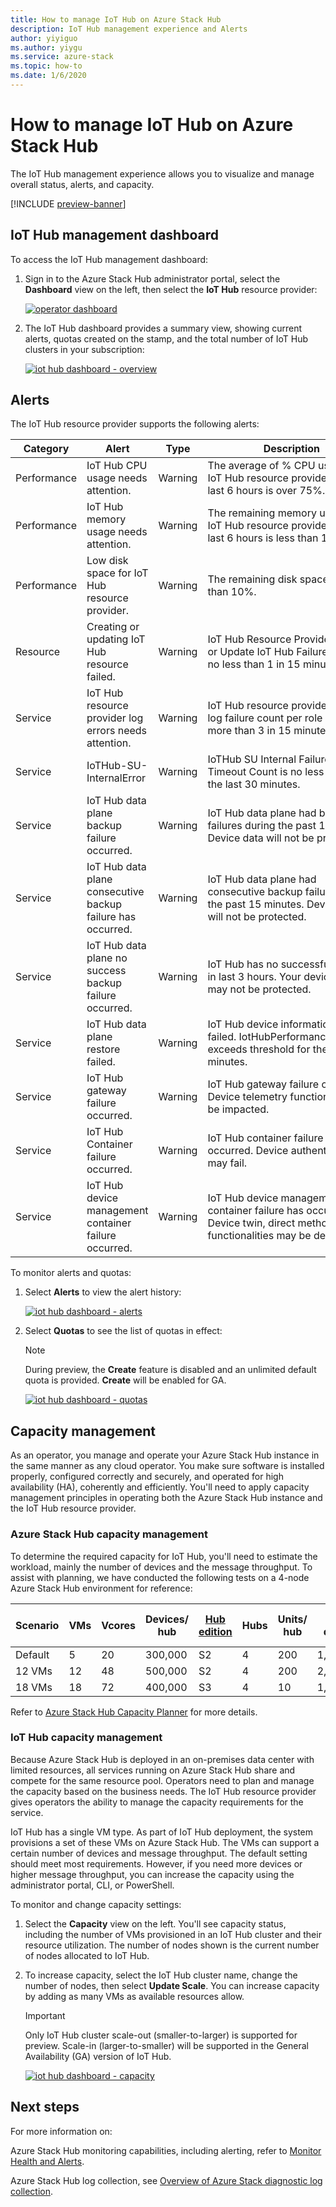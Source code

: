 ```yaml
---
title: How to manage IoT Hub on Azure Stack Hub
description: IoT Hub management experience and Alerts 
author: yiyiguo 
ms.author: yiygu 
ms.service: azure-stack
ms.topic: how-to
ms.date: 1/6/2020
---
```


# How to manage IoT Hub on Azure Stack Hub

The IoT Hub management experience allows you to visualize and manage overall status, alerts, and capacity.

[!INCLUDE [preview-banner](../includes/iot-hub-preview.md)]

## IoT Hub management dashboard

To access the IoT Hub management dashboard:

1. Sign in to the Azure Stack Hub administrator portal, select the **Dashboard** view on the left, then select the **IoT Hub** resource provider:

   [![operator dashboard](media\iot-hub-rp-manage\dashboard.png)](media\iot-hub-rp-manage-capacity\dashboard.png#lightbox)

2. The IoT Hub dashboard provides a summary view, showing current alerts, quotas created on the stamp, and the total number of IoT Hub clusters in your subscription: 

   [![iot hub dashboard - overview](media\iot-hub-rp-manage\dashboard-rp-iot-hub-overview.png)](media\iot-hub-rp-manage-capacity\dashboard-rp-iot-hub-overview.png#lightbox)

## Alerts

The IoT Hub resource provider supports the following alerts:

|Category|Alert|Type|Description|
|-|-|-|-|
|Performance|IoT Hub CPU usage needs attention.|Warning|The average of % CPU usage of IoT Hub resource provider in the last 6 hours is over 75%.|
|Performance|IoT Hub memory usage needs attention.|Warning|The remaining memory usage of IoT Hub resource provider in the last 6 hours is less than 1024 MB.|
|Performance|Low disk space for IoT Hub resource provider.|Warning|The remaining disk space is less than 10%.|
|Resource|Creating or updating IoT Hub resource failed.|Warning|IoT Hub Resource Provider Create or Update IoT Hub Failure Count is no less than 1 in 15 minutes.|
|Service|IoT Hub resource provider log errors needs attention.|Warning|IoT Hub resource provider log failure count per role instance is more than 3 in 15 minutes.|
|Service|IoTHub-SU-InternalError|Warning|IoTHub SU Internal Failure and Timeout Count is no less than 5 in the last 30 minutes.|
|Service|IoT Hub data plane backup failure occurred.|Warning|IoT Hub data plane had backup failures during the past 15 minutes. Device data will not be protected.|
|Service|IoT Hub data plane consecutive backup failure has occurred.|Warning|IoT Hub data plane had consecutive backup failures during the past 15 minutes. Device data will not be protected.|
|Service|IoT Hub data plane no success backup failure occurred.|Warning|IoT Hub has no successful backup in last 3 hours. Your device data may not be protected.|
|Service|IoT Hub data plane restore failed.|Warning|IoT Hub device information restore failed. IotHubPerformanceMetrics exceeds threshold for the past 15 minutes.|
|Service|IoT Hub gateway failure occurred.|Warning|IoT Hub gateway failure occurred. Device telemetry functionality may be impacted.|
|Service|IoT Hub Container failure occurred.|Warning|IoT Hub container failure has occurred. Device authentication may fail. |
|Service|IoT Hub device management container failure occurred.|Warning|IoT Hub device management container failure has occurred. Device twin, direct method functionalities may be degraded.|

To monitor alerts and quotas:

1. Select **Alerts** to view the alert history: 
 
   [![iot hub dashboard - alerts](media\iot-hub-rp-manage\dashboard-rp-iot-hub-alerts.png)](media\iot-hub-rp-manage-capacity\dashboard-rp-iot-hub-alerts.png#lightbox)  

2. Select **Quotas** to see the list of quotas in effect:  

   > [!NOTE]
   > During preview, the **Create** feature is disabled and an unlimited default quota is provided. **Create** will be enabled for GA.

   [![iot hub dashboard - quotas](media\iot-hub-rp-manage\dashboard-rp-iot-hub-quotas.png)](media\iot-hub-rp-manage-capacity\dashboard-rp-iot-hub-quotas.png#lightbox) 

## Capacity management

As an operator, you manage and operate your Azure Stack Hub instance in the same manner as any cloud operator. You make sure software is installed properly, configured correctly and securely, and operated for high availability (HA), coherently and efficiently. You'll need to apply capacity management principles in operating both the Azure Stack Hub instance and the IoT Hub resource provider.

### Azure Stack Hub capacity management

To determine the required capacity for IoT Hub, you'll need to estimate the workload, mainly the number of devices and the message throughput. To assist with planning, we have conducted the following tests on a 4-node Azure Stack Hub environment for reference:

| Scenario | VMs | Vcores | Devices/ hub | [Hub edition](https://azure.microsoft.com/pricing/details/iot-hub) | Hubs | Units/ hub | Total devices | Total hub units | Millions of messages/ day |
|----------|---------------|------------------|-----------------------|-------------------|-|-|-|-|-|
|Default|5|20|300,000|S2|4|200|1,200,000|800|4,800|
|12 VMs|12|48|500,000|S2|4|200|2,000,000|800|4,800|
|18 VMs|18|72|400,000|S3|4|10|1,600,000|40|12,000|

Refer to [Azure Stack Hub Capacity Planner](azure-stack-capacity-planner.md) for more details.

### IoT Hub capacity management

Because Azure Stack Hub is deployed in an on-premises data center with limited resources, all services running on Azure Stack Hub share and compete for the same resource pool. Operators need to plan and manage the capacity based on the business needs. The IoT Hub resource provider gives operators the ability to manage the capacity requirements for the service.

IoT Hub has a single VM type. As part of IoT Hub deployment, the system provisions a set of these VMs on Azure Stack Hub. The VMs can support a certain number of devices and message throughput. The default setting should meet most requirements. However, if you need more devices or higher message throughput, you can increase the capacity using the administrator portal, CLI, or PowerShell. 

To monitor and change capacity settings:

1. Select the **Capacity** view on the left. You'll see capacity status, including the number of VMs provisioned in an IoT Hub cluster and their resource utilization. The number of nodes shown is the current number of nodes allocated to IoT Hub. 

2. To increase capacity, select the IoT Hub cluster name, change the number of nodes, then select **Update Scale**. You can increase capacity by adding as many VMs as available resources allow.

   > [!IMPORTANT]
   > Only IoT Hub cluster scale-out (smaller-to-larger) is supported for preview. Scale-in (larger-to-smaller) will be supported in the General Availability (GA) version of IoT Hub.

   [![iot hub dashboard - capacity](media\iot-hub-rp-manage\dashboard-rp-iot-hub-capacity.png)](media\iot-hub-rp-manage-capacity\dashboard-rp-iot-hub-capacity.png#lightbox)


## Next steps

For more information on:

Azure Stack Hub monitoring capabilities, including alerting, refer to [Monitor Health and Alerts](azure-stack-monitor-health.md).

Azure Stack Hub log collection, see [Overview of Azure Stack diagnostic log collection](./diagnostic-log-collection.md).